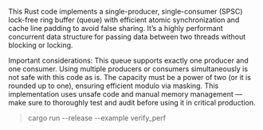 This Rust code implements a single-producer, single-consumer (SPSC) lock-free ring buffer (queue) with efficient atomic synchronization and cache line padding to avoid false sharing. It’s a highly performant concurrent data structure for passing data between two threads without blocking or locking.

Important considerations:
This queue supports exactly one producer and one consumer. Using multiple producers or consumers simultaneously is not safe with this code as is.
The capacity must be a power of two (or it is rounded up to one), ensuring efficient modulo via masking.
This implementation uses unsafe code and manual memory management — make sure to thoroughly test and audit before using it in critical production.

> cargo run --release --example verify_perf